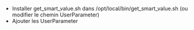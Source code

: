 * Installer get_smart_value.sh dans /opt/local/bin/get_smart_value.sh (ou modifier le chemin UserParameter)
* Ajouter les UserParameter
